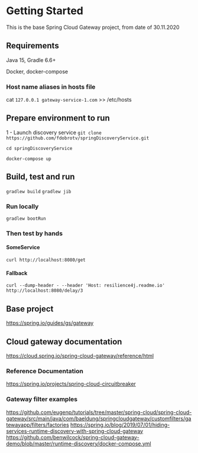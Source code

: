 # Getting Started
This is the base Spring Cloud Gateway project, from date of 30.11.2020

## Requirements
Java 15, Gradle 6.6+

Docker, docker-compose

### Host name aliases in hosts file
cat `127.0.0.1 gateway-service-1.com` >> /etc/hosts

## Prepare environment to run
1 - Launch discovery service
`git clone https://github.com/fdobrotv/springDiscoveryService.git`

`cd springDiscoveryService`

`docker-compose up`

## Build, test and run
`gradlew build`
`gradlew jib`

### Run locally
`gradlew bootRun`

### Then test by hands
#### SomeService
`curl http://localhost:8080/get`
#### Fallback
`curl --dump-header - --header 'Host: resilience4j.readme.io' http://localhost:8080/delay/3`

## Base project
https://spring.io/guides/gs/gateway

## Cloud gateway documentation
https://cloud.spring.io/spring-cloud-gateway/reference/html

### Reference Documentation
https://spring.io/projects/spring-cloud-circuitbreaker

### Gateway filter examples
https://github.com/eugenp/tutorials/tree/master/spring-cloud/spring-cloud-gateway/src/main/java/com/baeldung/springcloudgateway/customfilters/gatewayapp/filters/factories
https://spring.io/blog/2019/07/01/hiding-services-runtime-discovery-with-spring-cloud-gateway
https://github.com/benwilcock/spring-cloud-gateway-demo/blob/master/runtime-discovery/docker-compose.yml